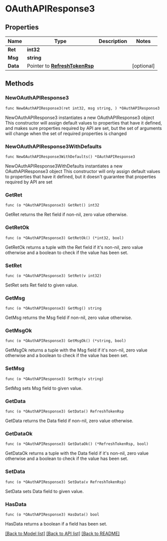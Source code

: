 # OAuthAPIResponse3

## Properties

Name | Type | Description | Notes
------------ | ------------- | ------------- | -------------
**Ret** | **int32** |  | 
**Msg** | **string** |  | 
**Data** | Pointer to [**RefreshTokenRsp**](RefreshTokenRsp.md) |  | [optional] 

## Methods

### NewOAuthAPIResponse3

`func NewOAuthAPIResponse3(ret int32, msg string, ) *OAuthAPIResponse3`

NewOAuthAPIResponse3 instantiates a new OAuthAPIResponse3 object
This constructor will assign default values to properties that have it defined,
and makes sure properties required by API are set, but the set of arguments
will change when the set of required properties is changed

### NewOAuthAPIResponse3WithDefaults

`func NewOAuthAPIResponse3WithDefaults() *OAuthAPIResponse3`

NewOAuthAPIResponse3WithDefaults instantiates a new OAuthAPIResponse3 object
This constructor will only assign default values to properties that have it defined,
but it doesn't guarantee that properties required by API are set

### GetRet

`func (o *OAuthAPIResponse3) GetRet() int32`

GetRet returns the Ret field if non-nil, zero value otherwise.

### GetRetOk

`func (o *OAuthAPIResponse3) GetRetOk() (*int32, bool)`

GetRetOk returns a tuple with the Ret field if it's non-nil, zero value otherwise
and a boolean to check if the value has been set.

### SetRet

`func (o *OAuthAPIResponse3) SetRet(v int32)`

SetRet sets Ret field to given value.


### GetMsg

`func (o *OAuthAPIResponse3) GetMsg() string`

GetMsg returns the Msg field if non-nil, zero value otherwise.

### GetMsgOk

`func (o *OAuthAPIResponse3) GetMsgOk() (*string, bool)`

GetMsgOk returns a tuple with the Msg field if it's non-nil, zero value otherwise
and a boolean to check if the value has been set.

### SetMsg

`func (o *OAuthAPIResponse3) SetMsg(v string)`

SetMsg sets Msg field to given value.


### GetData

`func (o *OAuthAPIResponse3) GetData() RefreshTokenRsp`

GetData returns the Data field if non-nil, zero value otherwise.

### GetDataOk

`func (o *OAuthAPIResponse3) GetDataOk() (*RefreshTokenRsp, bool)`

GetDataOk returns a tuple with the Data field if it's non-nil, zero value otherwise
and a boolean to check if the value has been set.

### SetData

`func (o *OAuthAPIResponse3) SetData(v RefreshTokenRsp)`

SetData sets Data field to given value.

### HasData

`func (o *OAuthAPIResponse3) HasData() bool`

HasData returns a boolean if a field has been set.


[[Back to Model list]](../README.md#documentation-for-models) [[Back to API list]](../README.md#documentation-for-api-endpoints) [[Back to README]](../README.md)


